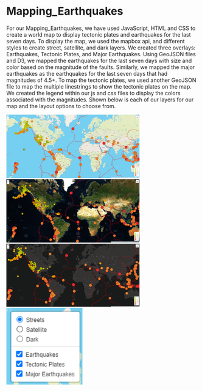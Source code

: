 # Mapping_Earthquakes
For our Mapping_Earthquakes, we have used JavaScript, HTML and CSS to create a world map to display tectonic plates and earthquakes for the last seven days. To display the map, we used the mapbox api, and different styles to create street, satellite, and dark layers. We created three overlays: Earthquakes, Tectonic Plates, and Major Earthquakes. Using GeoJSON files and D3, we mapped the earthquakes for the last seven days with size and color based on the magnitude of the faults. Similarly, we mapped the major earthquakes as the earthquakes for the last seven days that had magnitudes of 4.5+. To map the tectonic plates, we used another GeoJSON file to map the multiple linestrings to show the tectonic plates on the map. We created the legend within our js and css files to display the colors associated with the magnitudes. Shown below is each of our layers for our map and the layout options to choose from.

<img width="350" alt="streets" src="Earthquake_Challenge\static\images\streets.png">
<img width="350" alt="satellite" src="Earthquake_Challenge\static\images\satellite.png">
<img width="350" alt="dark" src="Earthquake_Challenge\static\images\dark.png">
<img width="200" alt="layout" src="Earthquake_Challenge\static\images\layout.png">